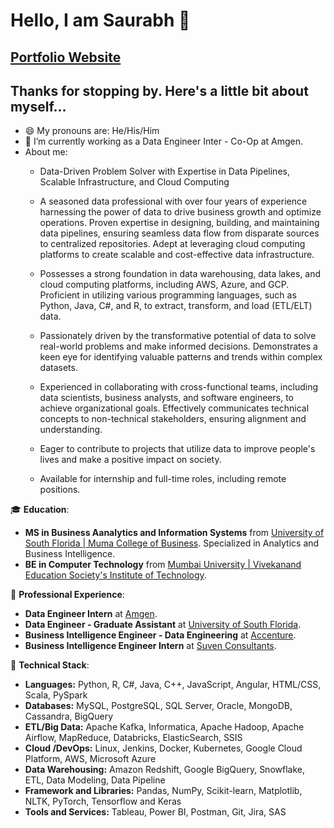 # Hello, I am Saurabh 👋
 **<h2><a href="https://imverma.github.io/saurabh-verma.github.io/"> Portfolio Website </a>** 
 
## Thanks for stopping by. Here's a little bit about myself...


- 😄 My pronouns are: He/His/Him
- 🔭 I’m currently working as a Data Engineer Inter - Co-Op at Amgen.
- About me:
  - Data-Driven Problem Solver with Expertise in Data Pipelines, Scalable Infrastructure, and Cloud Computing
  - A seasoned data professional with over four years of experience harnessing the power of data to drive business growth and optimize operations. Proven expertise in designing, building, and maintaining data pipelines, ensuring seamless data flow from disparate sources to centralized repositories. Adept at leveraging cloud computing platforms to create scalable and cost-effective data infrastructure.

  - Possesses a strong foundation in data warehousing, data lakes, and cloud computing platforms, including AWS, Azure, and GCP. Proficient in utilizing various programming languages, such as Python, Java, C#, and R, to extract, transform, and load (ETL/ELT) data.

  - Passionately driven by the transformative potential of data to solve real-world problems and make informed decisions. Demonstrates a keen eye for identifying valuable patterns and trends within complex datasets.

  - Experienced in collaborating with cross-functional teams, including data scientists, business analysts, and software engineers, to achieve organizational goals. Effectively communicates technical concepts to non-technical stakeholders, ensuring alignment and understanding.

  - Eager to contribute to projects that utilize data to improve people's lives and make a positive impact on society.

  - Available for internship and full-time roles, including remote positions.

🎓 **Education**: 
- **MS in Business Aanalytics and Information Systems** from [University of South Florida | Muma College of Business](https://www.usf.edu/). Specialized in Analytics and Business Intelligence.
- **BE in Computer Technology** from [Mumbai University | Vivekanand Education Society's Institute of Technology](https://mu.ac.in/).

🚀 **Professional Experience**:
- **Data Engineer Intern** at [Amgen](https://www.amgen.com/).
- **Data Engineer - Graduate Assistant** at [University of South Florida](https://www.usf.edu/).
- **Business Intelligence Engineer - Data Engineering** at [Accenture](https://www.accenture.com/us-en).
- **Business Intelligence Engineer Intern** at [Suven Consultants](https://suvenconsultants.com/).

🔧 **Technical Stack**: 
- **Languages:** Python, R, C#, Java, C++, JavaScript, Angular, HTML/CSS, Scala, PySpark
- **Databases:** MySQL, PostgreSQL, SQL Server, Oracle, MongoDB, Cassandra, BigQuery
- **ETL/Big Data:** Apache Kafka, Informatica, Apache Hadoop, Apache Airflow, MapReduce, Databricks, ElasticSearch, SSIS
- **Cloud /DevOps:** Linux, Jenkins, Docker, Kubernetes, Google Cloud Platform, AWS, Microsoft Azure
- **Data Warehousing:** Amazon Redshift, Google BigQuery, Snowflake, ETL, Data Modeling, Data Pipeline
- **Framework and Libraries:** Pandas, NumPy, Scikit-learn, Matplotlib, NLTK, PyTorch, Tensorflow and Keras
- **Tools and Services:** Tableau, Power BI, Postman, Git, Jira, SAS
